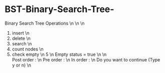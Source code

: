 # BST-Binary-Search-Tree-
Binary Search Tree Operations \n
\n \n  
1. insert \n
2. delete \n 
3. search \n
4. count nodes \n
5. check empty \n
5 \n
Empty status = true \n
\n  
Post order : \n 
Pre order : \n 
In order : \n 
Do you want to continue (Type y or n) \n 
